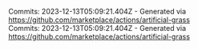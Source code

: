 Commits: 2023-12-13T05:09:21.404Z - Generated via https://github.com/marketplace/actions/artificial-grass
<br>
Commits: 2023-12-13T05:09:21.404Z - Generated via https://github.com/marketplace/actions/artificial-grass
<br>
